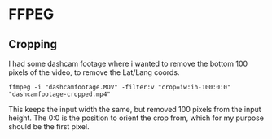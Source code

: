 # FFPEG

## Cropping 

I had some dashcam footage where i wanted to remove the bottom 100 pixels of the video, to remove the Lat/Lang coords.

```text
ffmpeg -i "dashcamfootage.MOV" -filter:v "crop=iw:ih-100:0:0" "dashcamfootage-cropped.mp4"
```

This keeps the input width the same, but removed 100 pixels from the input height. The 0:0 is the position to orient the crop from, which for my purpose should be the first pixel.
